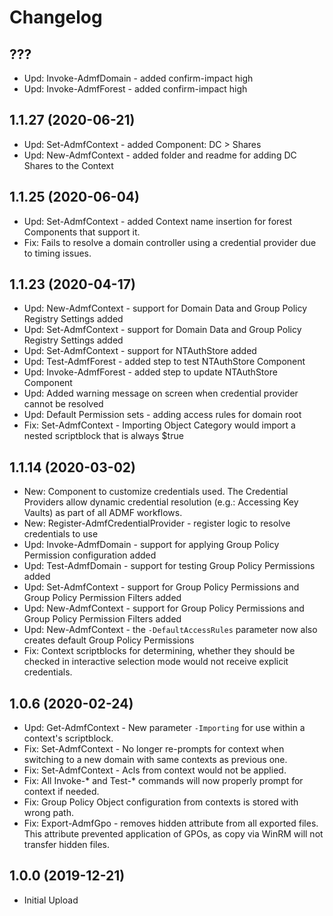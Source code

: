 ﻿# Changelog

## ???

- Upd: Invoke-AdmfDomain - added confirm-impact high
- Upd: Invoke-AdmfForest - added confirm-impact high

## 1.1.27 (2020-06-21)

- Upd: Set-AdmfContext - added Component: DC > Shares
- Upd: New-AdmfContext - added folder and readme for adding DC Shares to the Context

## 1.1.25 (2020-06-04)

- Upd: Set-AdmfContext - added Context name insertion for forest Components that support it.
- Fix: Fails to resolve a domain controller using a credential provider due to timing issues.

## 1.1.23 (2020-04-17)

- Upd: New-AdmfContext - support for Domain Data and Group Policy Registry Settings added
- Upd: Set-AdmfContext - support for Domain Data and Group Policy Registry Settings added
- Upd: Set-AdmfContext - support for NTAuthStore added
- Upd: Test-AdmfForest - added step to test NTAuthStore Component
- Upd: Invoke-AdmfForest - added step to update NTAuthStore Component
- Upd: Added warning message on screen when credential provider cannot be resolved
- Upd: Default Permission sets - adding access rules for domain root
- Fix: Set-AdmfContext - Importing Object Category would import a nested scriptblock that is always $true

## 1.1.14 (2020-03-02)

- New: Component to customize credentials used. The Credential Providers allow dynamic credential resolution (e.g.: Accessing Key Vaults) as part of all ADMF workflows.
- New: Register-AdmfCredentialProvider - register logic to resolve credentials to use
- Upd: Invoke-AdmfDomain - support for applying Group Policy Permission configuration added
- Upd: Test-AdmfDomain - support for testing Group Policy Permissions added
- Upd: Set-AdmfContext - support for Group Policy Permissions and Group Policy Permission Filters added
- Upd: New-AdmfContext - support for Group Policy Permissions and Group Policy Permission Filters added
- Upd: New-AdmfContext - the `-DefaultAccessRules` parameter now also creates default Group Policy Permissions
- Fix: Context scriptblocks for determining, whether they should be checked in interactive selection mode would not receive explicit credentials.

## 1.0.6 (2020-02-24)

- Upd: Get-AdmfContext - New parameter `-Importing` for use within a context's scriptblock.
- Fix: Set-AdmfContext - No longer re-prompts for context when switching to a new domain with same contexts as previous one.
- Fix: Set-AdmfContext - Acls from context would not be applied.
- Fix: All Invoke-* and Test-* commands will now properly prompt for context if needed.
- Fix: Group Policy Object configuration from contexts is stored with wrong path.
- Fix: Export-AdmfGpo - removes hidden attribute from all exported files. This attribute prevented application of GPOs, as copy via WinRM will not transfer hidden files.

## 1.0.0 (2019-12-21)

- Initial Upload

